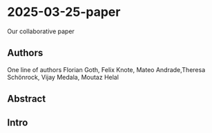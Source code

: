 # 2025-03-25-paper
Our collaborative paper

## Authors
One line of authors
Florian Goth, Felix Knote, Mateo Andrade,Theresa Schönrock, Vijay Medala, Moutaz Helal

## Abstract

## Intro

